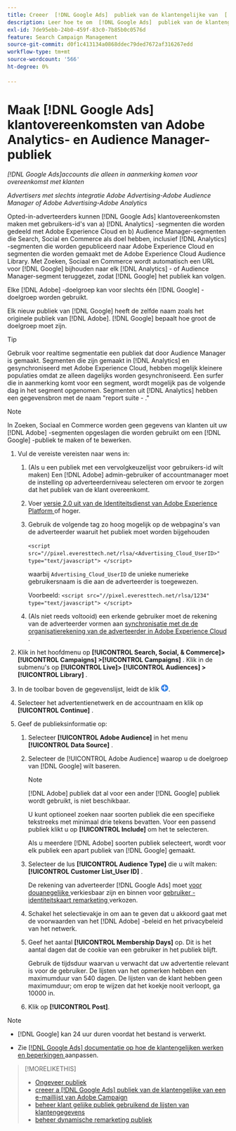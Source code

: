 ```yaml
---
title: Creeer  [!DNL Google Ads]  publiek van de klantengelijke van  [!DNL Adobe]  publiek
description: Leer hoe te om  [!DNL Google Ads]  publiek van de klantengelijke van uw bestaand publiek van Adobe Analytics en van Audience Manager tot stand te brengen.
exl-id: 7de95ebb-24b0-459f-83c0-7b85b0c0576d
feature: Search Campaign Management
source-git-commit: d0f1c413134a0868ddec79ded7672af316267edd
workflow-type: tm+mt
source-wordcount: '566'
ht-degree: 0%

---
```


# Maak [!DNL Google Ads] klantovereenkomsten van Adobe Analytics- en Audience Manager-publiek

*[!DNL Google Ads]accounts die alleen in aanmerking komen voor overeenkomst met klanten*

*Advertisers met slechts integratie Adobe Advertising-Adobe Audience Manager of Adobe Advertising-Adobe Analytics*

Opted-in-adverteerders kunnen [!DNL Google Ads] klantovereenkomsten maken met gebruikers-id&#39;s van a) [!DNL Analytics] -segmenten die worden gedeeld met Adobe Experience Cloud en b) Audience Manager-segmenten die Search, Social en Commerce als doel hebben, inclusief [!DNL Analytics] -segmenten die worden gepubliceerd naar Adobe Experience Cloud en segmenten die worden gemaakt met de Adobe Experience Cloud Audience Library. Met Zoeken, Sociaal en Commerce wordt automatisch een URL voor [!DNL Google] bijhouden naar elk [!DNL Analytics] - of Audience Manager-segment teruggezet, zodat [!DNL Google] het publiek kan volgen.

Elke [!DNL Adobe] -doelgroep kan voor slechts één [!DNL Google] -doelgroep worden gebruikt.

Elk nieuw publiek van [!DNL Google] heeft de zelfde naam zoals het originele publiek van [!DNL Adobe]. [!DNL Google] bepaalt hoe groot de doelgroep moet zijn.

>[!TIP]
>
>Gebruik voor realtime segmentatie een publiek dat door Audience Manager is gemaakt. Segmenten die zijn gemaakt in [!DNL Analytics] en gesynchroniseerd met Adobe Experience Cloud, hebben mogelijk kleinere populaties omdat ze alleen dagelijks worden gesynchroniseerd. Een surfer die in aanmerking komt voor een segment, wordt mogelijk pas de volgende dag in het segment opgenomen. Segmenten uit [!DNL Analytics] hebben een gegevensbron met de naam &quot;report suite - .&quot;

>[!NOTE]
>
>In Zoeken, Sociaal en Commerce worden geen gegevens van klanten uit uw [!DNL Adobe] -segmenten opgeslagen die worden gebruikt om een [!DNL Google] -publiek te maken of te bewerken.

1. Vul de vereiste vereisten naar wens in:

   1. (Als u een publiek met een vervolgkeuzelijst voor gebruikers-id wilt maken) Een [!DNL Adobe] admin-gebruiker of accountmanager moet de instelling op adverteerderniveau selecteren om ervoor te zorgen dat het publiek van de klant overeenkomt.

   1. Voer [ versie 2.0 uit van de Identiteitsdienst van Adobe Experience Platform ](https://experienceleague.adobe.com/docs/id-service/using/home.html?lang=nl-NL) of hoger.

   1. Gebruik de volgende tag zo hoog mogelijk op de webpagina&#39;s van de adverteerder waaruit het publiek moet worden bijgehouden

      `<script src="//pixel.everesttech.net/rlsa/<Advertising_Cloud_UserID>" type="text/javascript"> </script>`

      waarbij `Advertising_Cloud_UserID` de unieke numerieke gebruikersnaam is die aan de adverteerder is toegewezen.

      Voorbeeld: `<script src="//pixel.everesttech.net/rlsa/1234" type="text/javascript"> </script>`

   1. (Als niet reeds voltooid) een erkende gebruiker moet de rekening van de adverteerder vormen aan [ synchronisatie met de de organisatierekening van de adverteerder in Adobe Experience Cloud ](/help/search-social-commerce/admin/sync-adobe-audiences.md).

1. Klik in het hoofdmenu op **[!UICONTROL Search, Social, & Commerce]> [!UICONTROL Campaigns] >[!UICONTROL Campaigns]** . Klik in de submenu&#39;s op **[!UICONTROL Live]> [!UICONTROL Audiences] >[!UICONTROL Library]** .

1. In de toolbar boven de gegevenslijst, leidt de klik ![ ](/help/search-social-commerce/assets/add.png " tot ").

1. Selecteer het advertentienetwerk en de accountnaam en klik op **[!UICONTROL Continue]** .

1. Geef de publieksinformatie op:

   1. Selecteer **[!UICONTROL Adobe Audience]** in het menu **[!UICONTROL Data Source]** .

   1. Selecteer de [!UICONTROL Adobe Audience] waarop u de doelgroep van [!DNL Google] wilt baseren.

      >[!NOTE]
      >
      >[!DNL Adobe] publiek dat al voor een ander [!DNL Google] publiek wordt gebruikt, is niet beschikbaar.

      U kunt optioneel zoeken naar soorten publiek die een specifieke tekstreeks met minimaal drie tekens bevatten. Voor een passend publiek klikt u op **[!UICONTROL Include]** om het te selecteren.

      Als u meerdere [!DNL Adobe] soorten publiek selecteert, wordt voor elk publiek een apart publiek van [!DNL Google] gemaakt.

   1. Selecteer de lus **[!UICONTROL Audience Type]** die u wilt maken: **[!UICONTROL Customer List_User ID]** .

      De rekening van adverteerder [!DNL Google Ads] moet [ voor douanegelijke ](https://support.google.com/adspolicy/answer/6299717) verkiesbaar zijn en binnen voor [ gebruiker - identiteitskaart remarketing ](https://support.google.com/google-ads/answer/9199250) verkozen.

   1. Schakel het selectievakje in om aan te geven dat u akkoord gaat met de voorwaarden van het [!DNL Adobe] -beleid en het privacybeleid van het netwerk.

   1. Geef het aantal **[!UICONTROL Membership Days]** op. Dit is het aantal dagen dat de cookie van een gebruiker in het publiek blijft.

      Gebruik de tijdsduur waarvan u verwacht dat uw advertentie relevant is voor de gebruiker. De lijsten van het opmerken hebben een maximumduur van 540 dagen. De lijsten van de klant hebben geen maximumduur; om erop te wijzen dat het koekje nooit verloopt, ga 10000 in.

   1. Klik op **[!UICONTROL Post]**.

>[!NOTE]
>
>* [!DNL Google] kan 24 uur duren voordat het bestand is verwerkt.
>
>* Zie [[!DNL Google Ads]  documentatie op hoe de klantengelijken werken en beperkingen ](https://support.google.com/displayvideo/answer/9539301) aanpassen.

>[!MORELIKETHIS]
>
>* [ Ongeveer publiek ](audience-about.md)
>* [ creeer a [!DNL Google Ads]  publiek van de klantengelijke van een e-maillijst van Adobe Campaign ](google-audience-from-campaign-email-list.md)
>* [ beheer klant gelijke publiek gebruikend de lijsten van klantengegevens ](audience-from-customer-data-list.md)
>* [ beheer dynamische remarketing publiek ](audience-dynamic-remarketing-manage.md)
